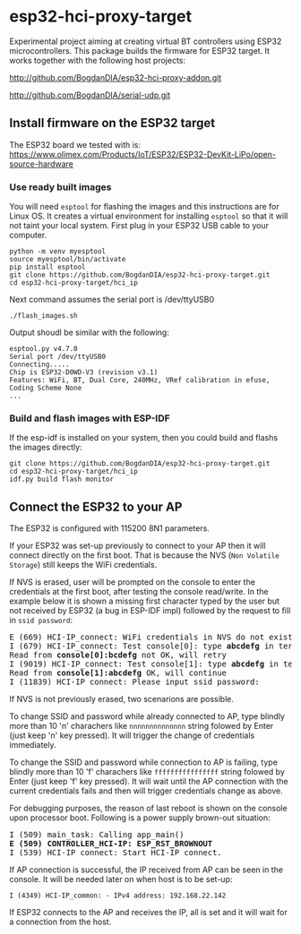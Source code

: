 # esp32-hci-proxy-target 
Experimental project aiming at creating virtual BT controllers using ESP32 microcontrollers. This package builds the firmware for ESP32 target.
It works together with the following host projects:

http://github.com/BogdanDIA/esp32-hci-proxy-addon.git

http://github.com/BogdanDIA/serial-udp.git

## Install firmware on the ESP32 target
The ESP32 board we tested with is: https://www.olimex.com/Products/IoT/ESP32/ESP32-DevKit-LiPo/open-source-hardware 

### Use ready built images
You will need `esptool` for flashing the images and this instructions are for Linux OS. It creates a virtual environment for installing `esptool` so that it will not taint your local system. First plug in your ESP32 USB cable to your computer.
```
python -m venv myesptool
source myesptool/bin/activate
pip install esptool
git clone https://github.com/BogdanDIA/esp32-hci-proxy-target.git
cd esp32-hci-proxy-target/hci_ip
```
Next command assumes the serial port is /dev/ttyUSB0
```
./flash_images.sh
```
Output shoudl be similar with the following:
```
esptool.py v4.7.0
Serial port /dev/ttyUSB0
Connecting.....
Chip is ESP32-D0WD-V3 (revision v3.1)
Features: WiFi, BT, Dual Core, 240MHz, VRef calibration in efuse, Coding Scheme None
...
```
### Build and flash images with ESP-IDF
If the esp-idf is installed on your system, then you could build and flashs the images directly:
```
git clone https://github.com/BogdanDIA/esp32-hci-proxy-target.git
cd esp32-hci-proxy-target/hci_ip
idf.py build flash monitor
```

## Connect the ESP32 to your AP
The ESP32 is configured with 115200 8N1 parameters.

If your ESP32 was set-up previously to connect to your AP then it will connect directly on the first boot. That is because the NVS (`Non Volatile Storage`) still keeps the WiFi credentials.

If NVS is erased, user will be prompted on the console to enter the credentials at the first boot, after testing the console read/write. In the example below it is shown a missing first character typed by the user but not received by ESP32 (a bug in ESP-IDF impl) followed by the request to fill in `ssid password`:
<pre>
E (669) HCI-IP_connect: WiFi credentials in NVS do not exist
I (679) HCI-IP_connect: Test console[0]: type <b>abcdefg</b> in terminal
Read from <b>console[0]:bcdefg</b> not OK, will retry
I (9019) HCI-IP_connect: Test console[1]: type <b>abcdefg</b> in terminal
Read from <b>console[1]:abcdefg</b> OK, will continue
I (11839) HCI-IP_connect: Please input ssid password:
</pre>

If NVS is not previously erased, two scenarions are possible.

To change SSID and password while already connected to AP, type blindly more than 10 'n' charachers like `nnnnnnnnnnnnnn` string folowed by Enter (just keep 'n' key pressed). It will trigger the change of credentials immediately.

To change the SSID and password while connection to AP is failing, type blindly more than 10 'f' charachers like `ffffffffffffffff` string folowed by Enter (just keep 'f' key pressed). It will wait until the AP connection with the current credentials fails and then will trigger credentials change as above.

For debugging purposes, the reason of last reboot is shown on the console upon processor boot. Following is a power supply brown-out situation:
<pre>
I (509) main_task: Calling app_main()
<b>E (509) CONTROLLER_HCI-IP: ESP_RST_BROWNOUT</b>
I (539) HCI-IP_connect: Start HCI-IP_connect.
</pre>

If AP connection is successful, the IP received from AP can be seen in the console. It will be needed later on when host is to be set-up:
```
I (4349) HCI-IP_common: - IPv4 address: 192.168.22.142
```

If ESP32 connects to the AP and receives the IP, all is set and it will wait for a connection from the host.

